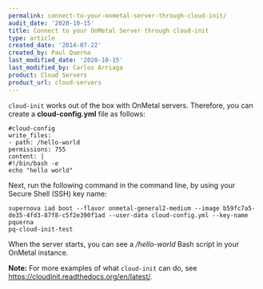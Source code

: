 ```yaml
---
permalink: connect-to-your-onmetal-server-through-cloud-init/
audit_date: '2020-10-15'
title: Connect to your OnMetal Server through cloud-init
type: article
created_date: '2014-07-22'
created_by: Paul Querna
last_modified_date: '2020-10-15'
last_modified_by: Carlos Arriaga
product: Cloud Servers
product_url: cloud-servers
---
```


`cloud-init` works out of the box with OnMetal servers. Therefore, you can
create a **cloud-config.yml** file as follows:

    #cloud-config
    write_files:
    - path: /hello-world
    permissions: 755
    content: |
    #!/bin/bash -e
    echo "hello world"

Next, run the following command in the command line, by using your Secure Shell (SSH) key name:

    supernova iad boot --flavor onmetal-general2-medium --image b59fc7a5-de35-4fd3-87f8-c5f2e390f1ad --user-data cloud-config.yml --key-name pquerna
    pq-cloud-init-test

When the server starts, you can see a */hello-world* Bash script in your OnMetal instance.


**Note:** For more examples of what `cloud-init` can do, see <https://cloudinit.readthedocs.org/en/latest/>.
